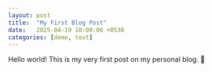 ```yaml
---
layout: post
title:  "My First Blog Post"
date:   2025-04-19 10:00:00 +0530
categories: [demo, test]
---
```


Hello world! This is my very first post on my personal blog. 🎉
